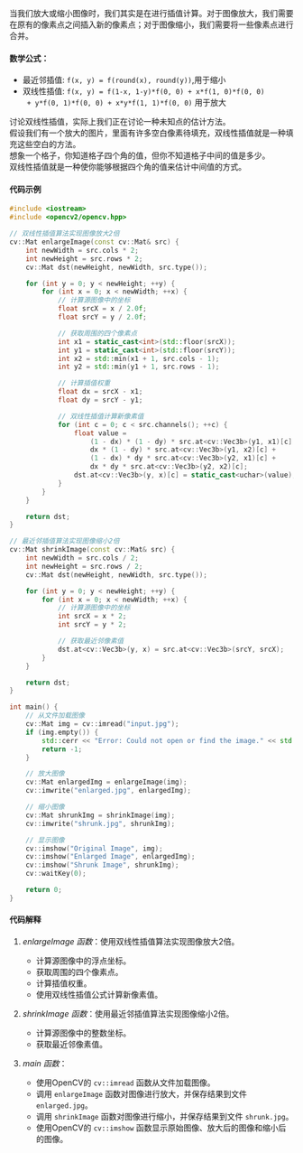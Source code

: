 当我们放大或缩小图像时，我们其实是在进行插值计算。对于图像放大，我们需要在原有的像素点之间插入新的像素点；对于图像缩小，我们需要将一些像素点进行合并。

#### 数学公式：
   - 最近邻插值: `f(x, y) = f(round(x), round(y))`,用于缩小 <br>
   - 双线性插值: `f(x, y) = f(1-x, 1-y)*f(0, 0) + x*f(1, 0)*f(0, 0) `<br>
    ` + y*f(0, 1)*f(0, 0) + x*y*f(1, 1)*f(0, 0)`  用于放大 <br>
   
讨论双线性插值，实际上我们正在讨论一种未知点的估计方法。<br>
假设我们有一个放大的图片，里面有许多空白像素待填充，双线性插值就是一种填充这些空白的方法。<br>
想象一个格子，你知道格子四个角的值，但你不知道格子中间的值是多少。<br>
双线性插值就是一种使你能够根据四个角的值来估计中间值的方式。<br>

#### 代码示例

```cpp
#include <iostream>
#include <opencv2/opencv.hpp>

// 双线性插值算法实现图像放大2倍
cv::Mat enlargeImage(const cv::Mat& src) {
    int newWidth = src.cols * 2;
    int newHeight = src.rows * 2;
    cv::Mat dst(newHeight, newWidth, src.type());

    for (int y = 0; y < newHeight; ++y) {
        for (int x = 0; x < newWidth; ++x) {
            // 计算源图像中的坐标
            float srcX = x / 2.0f;
            float srcY = y / 2.0f;

            // 获取周围的四个像素点
            int x1 = static_cast<int>(std::floor(srcX));
            int y1 = static_cast<int>(std::floor(srcY));
            int x2 = std::min(x1 + 1, src.cols - 1);
            int y2 = std::min(y1 + 1, src.rows - 1);

            // 计算插值权重
            float dx = srcX - x1;
            float dy = srcY - y1;

            // 双线性插值计算新像素值
            for (int c = 0; c < src.channels(); ++c) {
                float value = 
                    (1 - dx) * (1 - dy) * src.at<cv::Vec3b>(y1, x1)[c] +
                    dx * (1 - dy) * src.at<cv::Vec3b>(y1, x2)[c] +
                    (1 - dx) * dy * src.at<cv::Vec3b>(y2, x1)[c] +
                    dx * dy * src.at<cv::Vec3b>(y2, x2)[c];
                dst.at<cv::Vec3b>(y, x)[c] = static_cast<uchar>(value);
            }
        }
    }

    return dst;
}

// 最近邻插值算法实现图像缩小2倍
cv::Mat shrinkImage(const cv::Mat& src) {
    int newWidth = src.cols / 2;
    int newHeight = src.rows / 2;
    cv::Mat dst(newHeight, newWidth, src.type());

    for (int y = 0; y < newHeight; ++y) {
        for (int x = 0; x < newWidth; ++x) {
            // 计算源图像中的坐标
            int srcX = x * 2;
            int srcY = y * 2;

            // 获取最近邻像素值
            dst.at<cv::Vec3b>(y, x) = src.at<cv::Vec3b>(srcY, srcX);
        }
    }

    return dst;
}

int main() {
    // 从文件加载图像
    cv::Mat img = cv::imread("input.jpg");
    if (img.empty()) {
        std::cerr << "Error: Could not open or find the image." << std::endl;
        return -1;
    }

    // 放大图像
    cv::Mat enlargedImg = enlargeImage(img);
    cv::imwrite("enlarged.jpg", enlargedImg);

    // 缩小图像
    cv::Mat shrunkImg = shrinkImage(img);
    cv::imwrite("shrunk.jpg", shrunkImg);

    // 显示图像
    cv::imshow("Original Image", img);
    cv::imshow("Enlarged Image", enlargedImg);
    cv::imshow("Shrunk Image", shrunkImg);
    cv::waitKey(0);

    return 0;
}
```

#### 代码解释

1. *enlargeImage 函数*：使用双线性插值算法实现图像放大2倍。
   - 计算源图像中的浮点坐标。
   - 获取周围的四个像素点。
   - 计算插值权重。
   - 使用双线性插值公式计算新像素值。

2. *shrinkImage 函数*：使用最近邻插值算法实现图像缩小2倍。
   - 计算源图像中的整数坐标。
   - 获取最近邻像素值。

3. *main 函数*：
   - 使用OpenCV的 `cv::imread` 函数从文件加载图像。
   - 调用 `enlargeImage` 函数对图像进行放大，并保存结果到文件 `enlarged.jpg`。
   - 调用 `shrinkImage` 函数对图像进行缩小，并保存结果到文件 `shrunk.jpg`。
   - 使用OpenCV的 `cv::imshow` 函数显示原始图像、放大后的图像和缩小后的图像。



